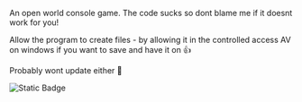 An open world console game.
The code sucks so dont blame me if it doesnt work for you!

Allow the program to create files - by allowing it in the controlled access AV on windows if you want to save and have it on 👍

Probably wont update either 🫠

![Static Badge](https://shields.gameopro.net/badge/Badge-Test-blue)
